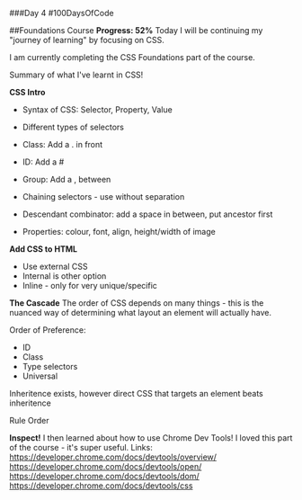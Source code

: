###Day 4 #100DaysOfCode

##Foundations Course
**Progress: 52%**
Today I will be continuing my "journey of learning" by focusing on CSS. 

I am currently completing the CSS Foundations part of the course. 

Summary of what I've learnt in CSS!

**CSS Intro**
- Syntax of CSS: Selector, Property, Value
- Different types of selectors
- Class: Add a . in front
- ID: Add a #
- Group: Add a , between
- Chaining selectors - use without separation
- Descendant combinator: add a space in between, put ancestor first

- Properties: colour, font, align, height/width of image

**Add CSS to HTML**
- Use external CSS
- Internal is other option
- Inline - only for very unique/specific

**The Cascade**
The order of CSS depends on many things - this is the nuanced way of determining what
 layout an element will actually have. 

Order of Preference:
- ID
- Class
- Type selectors
- Universal

Inheritence exists, however direct CSS that targets an element beats inheritence

Rule Order

**Inspect!**
I then learned about how to use Chrome Dev Tools! I loved this part of the course - it's super useful.
Links:
https://developer.chrome.com/docs/devtools/overview/
https://developer.chrome.com/docs/devtools/open/
https://developer.chrome.com/docs/devtools/dom/
https://developer.chrome.com/docs/devtools/css

